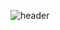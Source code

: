 ![header](https://capsule-render.vercel.app/api?type=slice&color=auto&height=300&section=header&text=hncok&fontSize=90&desc=think%20design&&rotate=20&FontAlign=60&FontAlignY=60)
